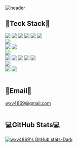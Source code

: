 ![header](https://capsule-render.vercel.app/api?type=waving&color=timeGradient&height=200&text=Welcome&#33;&desc=Jiyoon&#39;s%20GitHub%20Profile&fontSize=50&descSize=20&descAlign=80&fontAlignY=35&descAlignY=50)
## 🔨Teck Stack🔨
<img src="https://img.shields.io/badge/html5-E34F26?style=flat-square&logo=html5&logoColor=white"/> <img src="https://img.shields.io/badge/css-1572B6?style=flat-square&logo=css3&logoColor=white"/> <img src="https://img.shields.io/badge/JavaScript-F7DF1E?style=flat-square&logo=JavaScript&logoColor=white"/> <img src="https://img.shields.io/badge/React-61DAFB?style=flat-square&logo=React&logoColor=white"/> <img src="https://img.shields.io/badge/JQuery-0769AD?style=flat-square&logo=JQuery&logoColor=white"/> <img src="https://img.shields.io/badge/Ajax-0769AD?style=flat-square&logo=Ajax&logoColor=white"/><br>
<img src="https://img.shields.io/badge/Java-0769AD?style=flat-square&logo=Java&logoColor=white"/><br>
<img src="https://img.shields.io/badge/Oracle-F80000?style=flat-square&logo=Oracle&logoColor=white"/> <img src="https://img.shields.io/badge/Firebase-FFCA28?style=flat-square&logo=Firebase&logoColor=white"/> <br>
<img src="https://img.shields.io/badge/APACHE TOMCAT-F8DC75?style=flat-square&logo=APACHE TOMCAT&logoColor=black"/><br>
<img src="https://img.shields.io/badge/Android-3DDC84?style=flat-square&logo=Android&logoColor=white"/> <img src="https://img.shields.io/badge/IntelliJ IDEA-000000?style=flat-square&logo=IntelliJ IDEA&logoColor=white"/> <img src="https://img.shields.io/badge/Eclipse IDE-2C2255?style=flat-square&logo=Eclipse IDE&logoColor=white"/> <img src="https://img.shields.io/badge/STS-6DB33F?style=flat-square&logo=Spring&logoColor=white"/> <img src="https://img.shields.io/badge/Visual Studio Code-007ACC?style=flat-square&logo=Visual Studio Code&logoColor=white"/><br>
<img src="https://img.shields.io/badge/Spring-6DB33F?style=flat-square&logo=Spring&logoColor=white"/><br>
<img src="https://img.shields.io/badge/GitHub-181717?style=flat-square&logo=GitHub&logoColor=white"/> <img src="https://img.shields.io/badge/Figma-F24E1E?style=flat-square&logo=Figma&logoColor=white"/>
<br><br>

## 📩Email📩
wxv4869@gmail.com
<br><br>

## 💻GitHub Stats💻
[![wxv4869's GitHub stats-Dark](https://github-readme-stats.vercel.app/api?username=wxv4869&show_icons=true&count_private=true&theme=cobalt#gh-dark-mode-only)](https://github.com/wxv4869/github-readme-stats)
